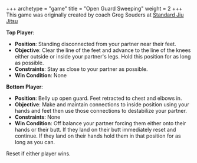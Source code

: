 +++
archetype = "game"
title = "Open Guard Sweeping"
weight = 2
+++
This game was originally created by coach Greg Souders at [Standard Jiu Jitsu](https://standardjiujitsu.com)

**Top Player**:
  * **Position**: Standing disconnected from your partner near their feet.
  * **Objective**: Clear the line of the feet and advance to the line of the knees either outside or inside your partner's legs. Hold this position for as long as possible.
  * **Constraints**: Stay as close to your partner as possible.
  * **Win Condition**: None

**Bottom Player**:
  * **Position**: Belly up open guard. Feet retracted to chest and elbows in.
  * **Objective**: Make and maintain connections to inside position using your hands and feet then use those connections to destabilize your partner. 
  * **Constraints**: None
  * **Win Condition**: Off balance your partner forcing them either onto their hands or their butt. If they land on their butt immediately reset and continue. If they land on their hands hold them in that position for as long as you can.

Reset if either player wins.